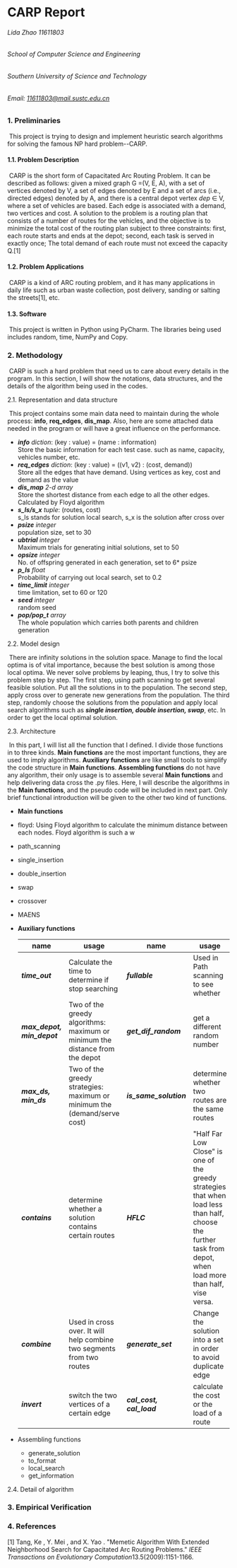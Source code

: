 # CARP Report	

###### Lida Zhao  11611803

###### *School of Computer Science and Engineering*

###### *Southern University of Science and Technology*

###### *Email: 11611803@mail.sustc.edu.cn*

### 1. Preliminaries

​	This project is trying to design and implement heuristic search algorithms for solving the famous NP hard problem--CARP.

#### 1.1. Problem Description

​	CARP is the short form of Capacitated Arc Routing Problem. It can be described as follows: given a mixed graph G =(V, E, A), with a set of vertices denoted by V, a set of edges denoted by E and a set of arcs (i.e., directed edges) denoted by A, and there is a central depot vertex *dep* ∈ V, where a set of vehicles are based. Each edge is associated with a demand, two vertices and cost. A solution to the problem is a routing plan that consists of a number of routes for the vehicles, and the objective is to minimize the total cost of the routing plan subject to three constraints: first, each route starts and ends at the depot; second, each task is served in exactly once; The total demand of each route must not exceed the capacity Q.[1]

#### 1.2. Problem Applications

​	CARP is a kind of ARC routing problem, and it has many applications in daily life such as urban waste collection, post delivery, sanding or salting the streets[1], etc.

#### 1.3. Software

​	This project is written in Python using PyCharm. The libraries being used includes random, time, NumPy and Copy.

### 2. Methodology	

​	CARP is such a hard problem that need us to care about every details in the program. In this section, I will show the notations, data structures, and the details of the algorithm being used in the codes.

2.1. Representation and data structure

​	This project contains some main data need to maintain during the whole process: **info**, **req_edges**, **dis_map**. Also, here are some attached data needed in the program or will have a great influence on the performance.

- ***info***  *diction*: (key : value) = (name : information)<br />Store the basic information for each test case. such as name, capacity, vehicles number, etc. 
- ***req_edges***  *diction*: (key : value) = ((v1, v2) : (cost, demand))<br />Store all the edges that have demand. Using vertices as key, cost and demand as the value  
- ***dis_map***  *2-d array*<br />Store the shortest distance from each edge to all the other edges. Calculated by Floyd algorithm  
- ***s_ls/s_x***  *tuple*: (routes, cost)<br />s_ls stands for solution local search, s_x is the solution after cross over  
- ***psize***  *integer*<br />population size, set to 30  
- ***ubtrial***  *integer*<br />Maximum trials for generating initial solutions, set to 50  
- ***opsize***  *integer*<br />No. of offspring generated in each generation, set to 6* psize  
- ***p_ls***  *float*<br />Probability of carrying out local search, set to 0.2  
- ***time_limit***  *integer*<br />time limitation, set to 60 or 120  
- ***seed***  *integer*<br />random seed  
- ***pop/pop_t***  *array*<br />The whole population which carries both parents and children generation

2.2. Model design

​	There are infinity solutions in the solution space. Manage to find the local optima is of vital importance, because the best solution is among those local optima. We never solve problems by leaping, thus, I try to solve this problem step by step. The first step, using path scanning to get several feasible solution. Put all the solutions in to the population. The second step,  apply cross over to generate new generations from the population. The third step, randomly choose the solutions from the population and apply local search algorithms such as ******single insertion*, double insertion, *swap******, etc. In order to get the local optimal solution. 

2.3. Architecture

​	In this part, I will list all the function that I defined. I divide those functions in to three kinds. **Main functions** are the most important functions, they are used to imply algorithms. **Auxiliary functions** are like small tools to simplify the code structure in **Main functions**. **Assembling functions** do not have any algorithm, their only usage is to assemble several **Main functions** and help delivering data cross the .py files. Here, I will describe the algorithms in the **Main functions**, and the pseudo code will be included in next part. Only brief functional introduction will be given to the other two kind of functions.

- **Main functions**

- floyd:  Using Floyd algorithm to calculate the minimum distance between each nodes. Floyd algorithm is such a w

- path_scanning

- single_insertion

- double_insertion

- swap

- crossover

- MAENS

- **Auxiliary functions**

  | name                       | usage                                                        | name                     | usage                                                        |
  | -------------------------- | ------------------------------------------------------------ | ------------------------ | ------------------------------------------------------------ |
  | ***time_out***             | Calculate the time to determine if stop searching            | ***fullable***           | Used in Path scanning to see whether                         |
  | ***max_depot, min_depot*** | Two of the greedy algorithms: maximum or minimum the distance from the depot | ***get_dif_random***     | get a different random number                                |
  | ***max_ds, min_ds***       | Two of the greedy strategies: maximum or minimum the (demand/serve cost) | ***is_same_solution***   | determine whether two routes are the same routes             |
  | ***contains***             | determine whether a solution contains certain routes         | ***HFLC***               | "Half Far Low Close" is one of the greedy strategies that when load less than half, choose the further task from depot, when load more than half, vise versa. |
  | ***combine***              | Used in cross over. It will help combine two segments from two routes | ***generate_set***       | Change the solution into a set in order to avoid duplicate edge |
  | ***invert***               | switch the two vertices of a certain edge                    | ***cal_cost, cal_load*** | calculate the cost or the load of a route                    |

- Assembling functions

  - generate_solution
  - to_format
  - local_search
  - get_information

2.4. Detail of algorithm

### 3. Empirical Verification

### 4. References

[1] 	Tang, Ke , Y. Mei , and X. Yao . "Memetic Algorithm With Extended Neighborhood Search for Capacitated Arc Routing Problems." *IEEE Transactions on Evolutionary Computation*13.5(2009):1151-1166.
